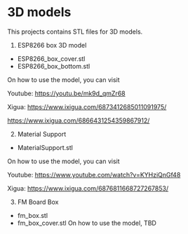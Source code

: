 # 3D models
This projects contains STL files for 3D models.

1. ESP8266 box 3D model
 - ESP8266\_box\_cover.stl
 - ESP8266\_box\_bottom.stl
 
 On how to use the model, you can visit
 
 Youtube: https://youtu.be/mk9d_qmZr68
 
 Xigua: https://www.ixigua.com/6873412685011091975/
 
 https://www.ixigua.com/6866431254359867912/
 

2. Material Support
 - MaterialSupport.stl
 
 On how to use the model, you can visit
 
 Youtube: https://www.youtube.com/watch?v=KYHziQnGf48
 
 Xigua: https://www.ixigua.com/6876811668727267853/


3. FM Board Box
 - fm\_box.stl
 - fm\_box_cover.stl
 On how to use the model, TBD
 
